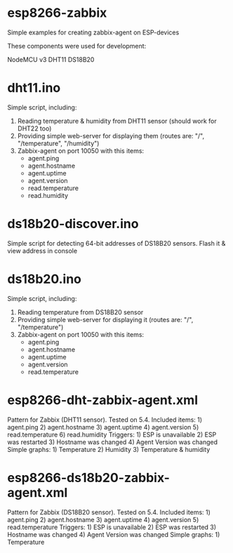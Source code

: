 # esp8266-zabbix
Simple examples for creating zabbix-agent on ESP-devices

These components were used for development:

NodeMCU v3
DHT11
DS18B20


# dht11.ino
Simple script, including:
1) Reading temperature & humidity from DHT11 sensor (should work for DHT22 too)
2) Providing simple web-server for displaying them (routes are: "/", "/temperature", "/humidity")
3) Zabbix-agent on port 10050 with this items:
    - agent.ping
    - agent.hostname
    - agent.uptime
    - agent.version
    - read.temperature
    - read.humidity

# ds18b20-discover.ino
Simple script for detecting 64-bit addresses of DS18B20 sensors. Flash it & view address in console

# ds18b20.ino
Simple script, including:
1) Reading temperature from DS18B20 sensor
2) Providing simple web-server for displaying it (routes are: "/", "/temperature")
3) Zabbix-agent on port 10050 with this items:
    - agent.ping
    - agent.hostname
    - agent.uptime
    - agent.version
    - read.temperature

# esp8266-dht-zabbix-agent.xml
Pattern for Zabbix (DHT11 sensor). Tested on 5.4. 
Included items:
    1) agent.ping
    2) agent.hostname
    3) agent.uptime
    4) agent.version
    5) read.temperature
    6) read.humidity
Triggers:
    1) ESP is unavailable
    2) ESP was restarted
    3) Hostname was changed
    4) Agent Version was changed
Simple graphs:
    1) Temperature
    2) Humidity
    3) Temperature & humidity
    
# esp8266-ds18b20-zabbix-agent.xml
Pattern for Zabbix (DS18B20 sensor). Tested on 5.4. 
Included items:
    1) agent.ping
    2) agent.hostname
    3) agent.uptime
    4) agent.version
    5) read.temperature
Triggers:
    1) ESP is unavailable
    2) ESP was restarted
    3) Hostname was changed
    4) Agent Version was changed
Simple graphs:
    1) Temperature
